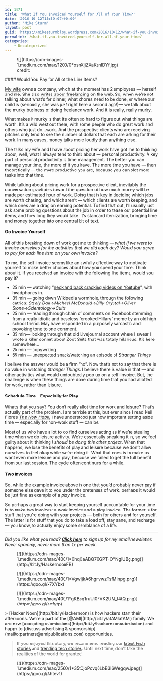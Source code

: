 ```yaml
---
id: 1471
title: 'What If You Invoiced Yourself for All of Your Time?'
date: '2016-10-12T13:59:07+00:00'
author: 'Mike Sturm'
layout: post
guid: 'https://mikesturmblog.wordpress.com/2016/10/12/what-if-you-invoiced-yourself-for-all-of-your-time/'
permalink: /what-if-you-invoiced-yourself-for-all-of-your-time/
categories:
    - Uncategorized
---
```


<figure class="wp-caption">![](https://cdn-images-1.medium.com/max/1200/0*osnXijZXaKsnlDYf.jpg)<figcaption class="wp-caption-text">credit: <https://www.flickr.com/photos/lindenbaum/></figcaption></figure>#### Would You Pay for All of the Line Items?

[My wife](https://medium.com/@erinsturm) owns a company, which at the moment has 2 employees — herself and me. She also [writes about freelancing](http://freelancingmama.com) on the web. So, when we’re not talking about what’s for dinner, what chores need to be done, or where our child is (seriously, she was *just* right here a second ago!)— we talk about the murky business of doing freelance work. And it is really, really murky.

What makes it murky is that it’s often so hard to figure out what things are worth. It’s a wild west out there, with some people who do great work and others who just do…work. And the prospective clients who are receiving pitches only tend to see the number of dollars that each are asking for their work. In many cases, money talks more loudly than anything else.

The talks my wife and I have about pricing her work have got me to thinking about, well, what I always tend to think about — personal productivity. A key part of personal productivity is time management. The better you can manage your time, the more of it you have. The more time you have — then theoretically — the more productive you are, because you can slot more tasks into that time.

While talking about pricing work for a prospective client, inevitably the conversation gravitates toward the question of how much money will be made per estimated hour of work. Doing that is key in deciding which jobs are worth chasing, and which aren’t — which clients are worth keeping, and which ones are a drag on earning potential. To find that out, I’ll usually just ask some probing questions about the job in order to tease out potential line items, and how long they would take. It’s standard itemization, bringing time and money together into one central bit of text.

#### Go Invoice Yourself

All of this breaking down of work got me to thinking — *what if we were to invoice ourselves for the activities that we did each day? Would you agree to pay for each line item on your own invoice?*

To me, the self-invoice seems like an awfully effective way to motivate yourself to make better choices about how you spend your time. Think about it. If you received an invoice with the following line items, would you pay it?

- 25 min — watching “[neck and back cracking videos on Youtube](https://www.youtube.com/watch?v=hV-wGiAn9nE)”, with headphones in.
- 35 min — going down Wikipedia wormhole, through the following entries: *Steely Dan*→*Michael McDonald*→*Billy Crystal*→*Oliver Stone*→*Scientology*→*Cults*
- 25 min — reading through chain of comments on Facebook stemming from a really idiotic and baseless “crooked Hillary” meme by an old high school friend. May have responded in a purposely sarcastic and provoking tone to one comment.
- 35 min— looking through that old Livejournal account where I swear I wrote a killer sonnet about Zoot Suits that was totally hilarious. It’s here somewhere…
- 25 min — copywriting
- 55 min — unexpected snack/watching an episode of *Stranger Things*

I believe the answer would be a firm “no”. Now that’s not to say that there is no value in watching *Stranger Things*. I believe there is value in that — and other activities what would undoubtedly pop up on a self-invoice. But, the challenge is when these things are done during time that you had allotted for work, rather than leisure.

#### Schedule Time…Especially for Play

What’s that you say? You don’t really allot time for work and leisure? That’s actually part of the problem. I am terrible at this, but ever since I read Neil Fiore’s [*The Now Habit*](https://www.amazon.com/Now-Habit-Overcoming-Procrastination-Guilt-Free/dp/1585425524), I have understood just how important setting aside time — especially for non-work stuff — can be.

Most of us who have a lot to do find ourselves acting as if we’re stealing time when we do leisure activity. We’re essentially sneaking it in, so we feel guilty about it, thinking *I should be doing this other project*. When that happens, we lose the benefits of play and leisure because we don’t allow ourselves to feel okay while we’re doing it. What that does is to make us want even more leisure and play, because we failed to get the full benefit from our last session. The cycle often continues for a while.

#### Two Invoices

So, while the example invoice above is one that you’d probably never pay if someone else gave it to you under the pretenses of work, perhaps it would be just fine as example of a *play* invoice.

So perhaps a great way to start keeping yourself accountable for your time is to make two invoices: a *work* invoice and a *play* invoice. The former is for stuff that you’re doing with your projects — both for others and for yourself. The latter is for stuff that you do to take a load off, stay sane, and recharge — you know, to actually enjoy some semblance of a life.

---

*Did you like what you read?* [***Click here***](https://tinyletter.com/mike_sturm) *to sign up for my email newsletter. Never spammy, never more than 1x per week.*

<figure>[![](https://cdn-images-1.medium.com/max/400/1*0hqOaABQ7XGPT-OYNgiUBg.png)](http://bit.ly/HackernoonFB)</figure><figure>[![](https://cdn-images-1.medium.com/max/400/1*Vgw1jkA6hgnvwzTsfMlnpg.png)](https://goo.gl/k7XYbx)</figure><figure>[![](https://cdn-images-1.medium.com/max/400/1*gKBpq1ruUi0FVK2UM_I4tQ.png)](https://goo.gl/4ofytp)</figure>> [Hacker Noon](http://bit.ly/Hackernoon) is how hackers start their afternoons. We’re a part of the [@AMI](http://bit.ly/atAMIatAMI) family. We are now [accepting submissions](http://bit.ly/hackernoonsubmission) and happy to [discuss advertising &amp; sponsorship](mailto:partners@amipublications.com) opportunities.

> If you enjoyed this story, we recommend reading our [latest tech stories](http://bit.ly/hackernoonlatestt) and [trending tech stories](https://hackernoon.com/trending). Until next time, don’t take the realities of the world for granted!

<figure>[![](https://cdn-images-1.medium.com/max/2560/1*35tCjoPcvq6LbB3I6Wegqw.jpeg)](https://goo.gl/Ahtev1)</figure>